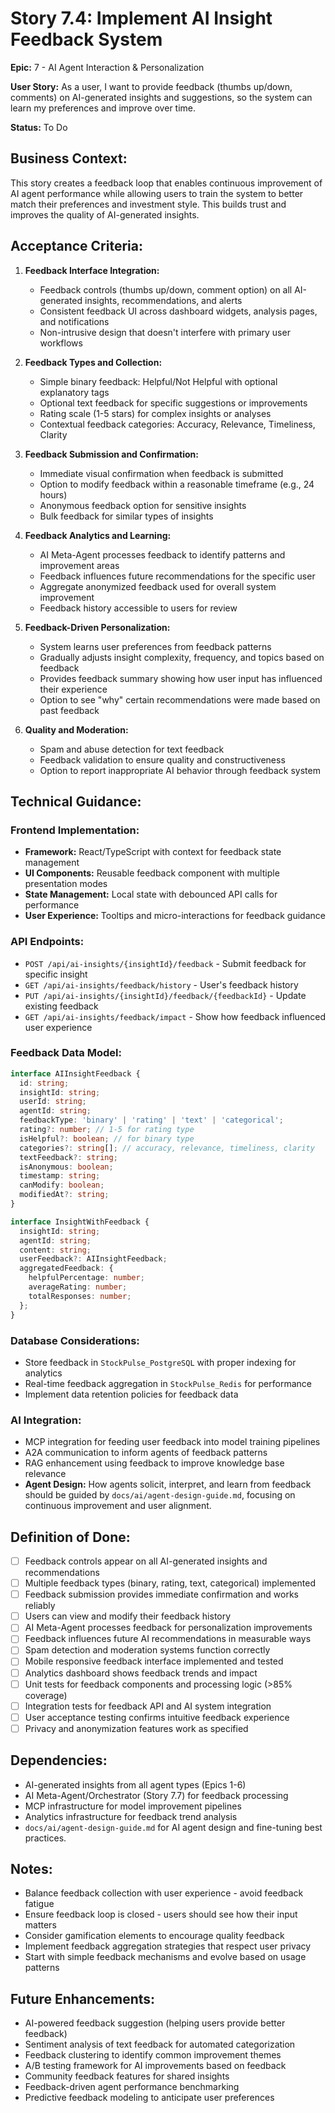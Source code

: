 # Story 7.4: Implement AI Insight Feedback System

**Epic:** 7 - AI Agent Interaction & Personalization

**User Story:** As a user, I want to provide feedback (thumbs up/down, comments) on AI-generated insights and suggestions, so the system can learn my preferences and improve over time.

**Status:** To Do

## Business Context:
This story creates a feedback loop that enables continuous improvement of AI agent performance while allowing users to train the system to better match their preferences and investment style. This builds trust and improves the quality of AI-generated insights.

## Acceptance Criteria:

1. **Feedback Interface Integration:**
   - Feedback controls (thumbs up/down, comment option) on all AI-generated insights, recommendations, and alerts
   - Consistent feedback UI across dashboard widgets, analysis pages, and notifications
   - Non-intrusive design that doesn't interfere with primary user workflows

2. **Feedback Types and Collection:**
   - Simple binary feedback: Helpful/Not Helpful with optional explanatory tags
   - Optional text feedback for specific suggestions or improvements
   - Rating scale (1-5 stars) for complex insights or analyses
   - Contextual feedback categories: Accuracy, Relevance, Timeliness, Clarity

3. **Feedback Submission and Confirmation:**
   - Immediate visual confirmation when feedback is submitted
   - Option to modify feedback within a reasonable timeframe (e.g., 24 hours)
   - Anonymous feedback option for sensitive insights
   - Bulk feedback for similar types of insights

4. **Feedback Analytics and Learning:**
   - AI Meta-Agent processes feedback to identify patterns and improvement areas
   - Feedback influences future recommendations for the specific user
   - Aggregate anonymized feedback used for overall system improvement
   - Feedback history accessible to users for review

5. **Feedback-Driven Personalization:**
   - System learns user preferences from feedback patterns
   - Gradually adjusts insight complexity, frequency, and topics based on feedback
   - Provides feedback summary showing how user input has influenced their experience
   - Option to see "why" certain recommendations were made based on past feedback

6. **Quality and Moderation:**
   - Spam and abuse detection for text feedback
   - Feedback validation to ensure quality and constructiveness
   - Option to report inappropriate AI behavior through feedback system

## Technical Guidance:

### Frontend Implementation:
- **Framework:** React/TypeScript with context for feedback state management
- **UI Components:** Reusable feedback component with multiple presentation modes
- **State Management:** Local state with debounced API calls for performance
- **User Experience:** Tooltips and micro-interactions for feedback guidance

### API Endpoints:
- `POST /api/ai-insights/{insightId}/feedback` - Submit feedback for specific insight
- `GET /api/ai-insights/feedback/history` - User's feedback history
- `PUT /api/ai-insights/{insightId}/feedback/{feedbackId}` - Update existing feedback
- `GET /api/ai-insights/feedback/impact` - Show how feedback influenced user experience

### Feedback Data Model:
```typescript
interface AIInsightFeedback {
  id: string;
  insightId: string;
  userId: string;
  agentId: string;
  feedbackType: 'binary' | 'rating' | 'text' | 'categorical';
  rating?: number; // 1-5 for rating type
  isHelpful?: boolean; // for binary type
  categories?: string[]; // accuracy, relevance, timeliness, clarity
  textFeedback?: string;
  isAnonymous: boolean;
  timestamp: string;
  canModify: boolean;
  modifiedAt?: string;
}

interface InsightWithFeedback {
  insightId: string;
  agentId: string;
  content: string;
  userFeedback?: AIInsightFeedback;
  aggregatedFeedback: {
    helpfulPercentage: number;
    averageRating: number;
    totalResponses: number;
  };
}
```

### Database Considerations:
- Store feedback in `StockPulse_PostgreSQL` with proper indexing for analytics
- Real-time feedback aggregation in `StockPulse_Redis` for performance
- Implement data retention policies for feedback data

### AI Integration:
- MCP integration for feeding user feedback into model training pipelines
- A2A communication to inform agents of feedback patterns
- RAG enhancement using feedback to improve knowledge base relevance
- **Agent Design:** How agents solicit, interpret, and learn from feedback should be guided by `docs/ai/agent-design-guide.md`, focusing on continuous improvement and user alignment.

## Definition of Done:
- [ ] Feedback controls appear on all AI-generated insights and recommendations
- [ ] Multiple feedback types (binary, rating, text, categorical) implemented
- [ ] Feedback submission provides immediate confirmation and works reliably
- [ ] Users can view and modify their feedback history
- [ ] AI Meta-Agent processes feedback for personalization improvements
- [ ] Feedback influences future AI recommendations in measurable ways
- [ ] Spam detection and moderation systems function correctly
- [ ] Mobile responsive feedback interface implemented and tested
- [ ] Analytics dashboard shows feedback trends and impact
- [ ] Unit tests for feedback components and processing logic (>85% coverage)
- [ ] Integration tests for feedback API and AI system integration
- [ ] User acceptance testing confirms intuitive feedback experience
- [ ] Privacy and anonymization features work as specified

## Dependencies:
- AI-generated insights from all agent types (Epics 1-6)
- AI Meta-Agent/Orchestrator (Story 7.7) for feedback processing
- MCP infrastructure for model improvement pipelines
- Analytics infrastructure for feedback trend analysis
- `docs/ai/agent-design-guide.md` for AI agent design and fine-tuning best practices.

## Notes:
- Balance feedback collection with user experience - avoid feedback fatigue
- Ensure feedback loop is closed - users should see how their input matters
- Consider gamification elements to encourage quality feedback
- Implement feedback aggregation strategies that respect user privacy
- Start with simple feedback mechanisms and evolve based on usage patterns

## Future Enhancements:
- AI-powered feedback suggestion (helping users provide better feedback)
- Sentiment analysis of text feedback for automated categorization
- Feedback clustering to identify common improvement themes
- A/B testing framework for AI improvements based on feedback
- Community feedback features for shared insights
- Feedback-driven agent performance benchmarking
- Predictive feedback modeling to anticipate user preferences 